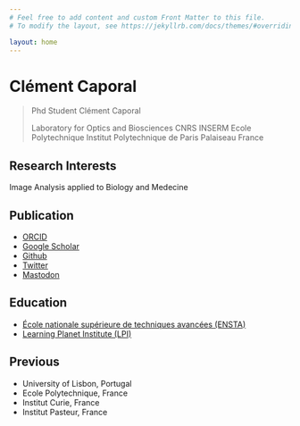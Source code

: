 ```yaml
---
# Feel free to add content and custom Front Matter to this file.
# To modify the layout, see https://jekyllrb.com/docs/themes/#overriding-theme-defaults

layout: home
---
```


# Clément Caporal
> Phd Student Clément Caporal
>
> Laboratory for Optics and Biosciences
> CNRS
> INSERM
> Ecole Polytechnique
> Institut Polytechnique de Paris
> Palaiseau
> France

## Research Interests
Image Analysis applied to Biology and Medecine

## Publication
* [ORCID](https://orcid.org/0000-0002-9441-9173)
* [Google Scholar](https://scholar.google.fr/citations?user=R0fXJGUAAAAJ&hl)
* [Github](https://github.com/ClementCaporal/)
* [Twitter](https://twitter.com/CaporalClement)
* [Mastodon](https://mas.to/@caporalclement)

## Education
* [École nationale supérieure de techniques avancées (ENSTA)](https://www.ensta-paris.fr/en)
* [Learning Planet Institute (LPI)](https://www.learningplanetinstitute.org/en)

## Previous
- University of Lisbon, Portugal
- Ecole Polytechnique, France
- Institut Curie, France
- Institut Pasteur, France